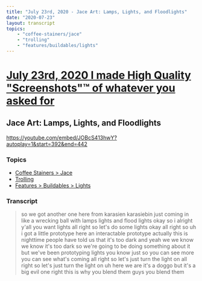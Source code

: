```yaml
---
title: "July 23rd, 2020 - Jace Art: Lamps, Lights, and Floodlights"
date: "2020-07-23"
layout: transcript
topics: 
    - "coffee-stainers/jace"
    - "trolling"
    - "features/buildables/lights"
---
```

# [July 23rd, 2020 I made High Quality "Screenshots"™ of whatever you asked for](../2020-07-23.md)
## Jace Art: Lamps, Lights, and Floodlights
https://youtube.com/embed/JOBcS413hwY?autoplay=1&start=392&end=442
### Topics
* [Coffee Stainers > Jace](../topics/coffee-stainers/jace.md)
* [Trolling](../topics/trolling.md)
* [Features > Buildables > Lights](../topics/features/buildables/lights.md)

### Transcript

> so we got another one here from karasien
> karasiebin
> just coming in like a wrecking ball with
> lamps lights and flood lights okay so i
> alright y'all you want lights all right
> so let's do some lights okay
> all right so uh i got a little prototype
> here an interactable
> prototype actually this is nighttime
> people have told us that it's too dark
> and yeah
> we we know we know it's too dark so
> we're going to be doing something about
> it but
> we've been prototyping lights you know
> just so you can see more you can see
> what's coming all right so let's just
> turn the light on
> all right so let's just turn the light
> on uh here we are
> it's a doggo
> but it's a big evil one right this is
> why you blend them guys you blend them
